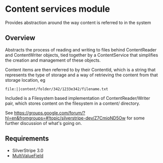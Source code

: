 # Content services module

Provides abstraction around the way content is referred to in the system

## Overview

Abstracts the process of reading and writing to files behind ContentReader and
ContentWriter objects, tied together by a ContentService that simplifies the
creation and management of these objects. 

Content items are then referred to by their ContentId, which is a string
that represents the type of storage and a way of retrieving the content from
that storage location, eg 

    file:||content/folder/342/1233e342/filename.txt

Included is a Filesystem based implementation of ContentReader/Writer pair, 
which stores content on the filesystem in a content/ directory. 




See https://groups.google.com/forum/?hl=en&fromgroups=#!topic/silverstripe-dev/Z7CmioND5Ow 
for some further discussion of what's going on.


## Requirements

* SilverStripe 3.0
* [MultiValueField](https://github.com/nyeholt/silverstripe-multivaluefield)

